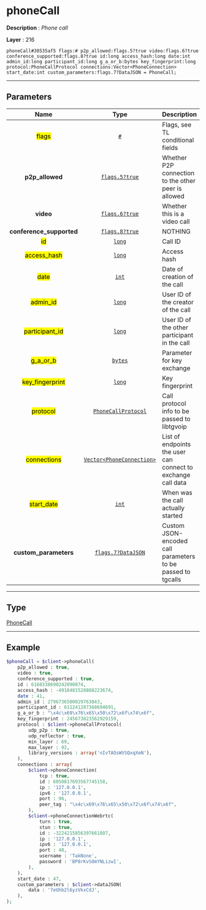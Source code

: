 # phoneCall

**Description** : *Phone call*

**Layer** : 216

```tl
phoneCall#30535af5 flags:# p2p_allowed:flags.5?true video:flags.6?true conference_supported:flags.8?true id:long access_hash:long date:int admin_id:long participant_id:long g_a_or_b:bytes key_fingerprint:long protocol:PhoneCallProtocol connections:Vector<PhoneConnection> start_date:int custom_parameters:flags.7?DataJSON = PhoneCall;
```

---

## Parameters

| Name | Type | Description |
| :---: | :---: | :--- |
| <mark>flags</mark> | [`#`](type/#) | Flags, see TL conditional fields |
| **p2p_allowed** | [`flags.5?true`](type/true) | Whether P2P connection to the other peer is allowed |
| **video** | [`flags.6?true`](type/true) | Whether this is a video call |
| **conference_supported** | [`flags.8?true`](type/true) | NOTHING |
| <mark>id</mark> | [`long`](type/long) | Call ID |
| <mark>access_hash</mark> | [`long`](type/long) | Access hash |
| <mark>date</mark> | [`int`](type/int) | Date of creation of the call |
| <mark>admin_id</mark> | [`long`](type/long) | User ID of the creator of the call |
| <mark>participant_id</mark> | [`long`](type/long) | User ID of the other participant in the call |
| <mark>g_a_or_b</mark> | [`bytes`](type/bytes) | Parameter for key exchange |
| <mark>key_fingerprint</mark> | [`long`](type/long) | Key fingerprint |
| <mark>protocol</mark> | [`PhoneCallProtocol`](type/PhoneCallProtocol) | Call protocol info to be passed to libtgvoip |
| <mark>connections</mark> | [`Vector<PhoneConnection>`](type/PhoneConnection) | List of endpoints the user can connect to exchange call data |
| <mark>start_date</mark> | [`int`](type/int) | When was the call actually started |
| **custom_parameters** | [`flags.7?DataJSON`](type/DataJSON) | Custom JSON-encoded call parameters to be passed to tgcalls |

---

## Type

[PhoneCall](type/PhoneCall)

---

## Example

```php
$phoneCall = $client->phoneCall(
	p2p_allowed : true,
	video : true,
	conference_supported : true,
	id : 6160338690242090874,
	access_hash : -4918481528888223674,
	date : 41,
	admin_id : 2796736500029763043,
	participant_id : 611241287368694691,
	g_a_or_b : "\x4c\x69\x76\x65\x50\x72\x6f\x74\x6f",
	key_fingerprint : 245673823562929159,
	protocol : $client->phoneCallProtocol(
		udp_p2p : true,
		udp_reflector : true,
		min_layer : 69,
		max_layer : 92,
		library_versions : array('nIvTAOsWVSQxqXeN'),
	),
	connections : array(
		$client->phoneConnection(
			tcp : true,
			id : 6050817693567745158,
			ip : '127.0.0.1',
			ipv6 : '127.0.0.1',
			port : 96,
			peer_tag : "\x4c\x69\x76\x65\x50\x72\x6f\x74\x6f",
		),
		$client->phoneConnectionWebrtc(
			turn : true,
			stun : true,
			id : -3224215856397661807,
			ip : '127.0.0.1',
			ipv6 : '127.0.0.1',
			port : 40,
			username : 'TakNone',
			password : 'BP8rKvSOmYNLizwI',
		),
	),
	start_date : 47,
	custom_parameters : $client->dataJSON(
		data : '7eUhb2l6yzVkxCdJ',
	),
);
```